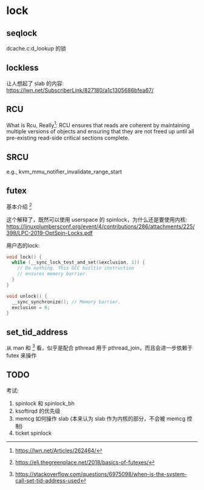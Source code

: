 # lock

## seqlock
dcache.c:d_lookup 的锁


## lockless
让人想起了 slab 的内容:
https://lwn.net/SubscriberLink/827180/a1c1305686bfea67/

## RCU
What is Rcu, Really[^1]:
RCU ensures that reads are coherent by maintaining multiple versions of objects and ensuring that they are not freed up until all pre-existing read-side critical sections complete. 

## SRCU
e.g., kvm_mmu_notifier_invalidate_range_start

## futex
基本介绍 [^2]

这个解释了，既然可以使用 userspace 的 spinlock，为什么还是要使用内核:
https://linuxplumbersconf.org/event/4/contributions/286/attachments/225/398/LPC-2019-OptSpin-Locks.pdf


用户态的lock:
```c
void lock() {
  while (__sync_lock_test_and_set(&exclusion, 1)) {
    // Do nothing. This GCC builtin instruction
    // ensures memory barrier.
  }
}

void unlock() {
  __sync_synchronize(); // Memory barrier.
  exclusion = 0;
}
```

## set_tid_address
从 man 和 [^3] 看，似乎是配合 pthread 用于 pthread_join，而且会进一步依赖于 futex 来操作




## TODO
考试:
1. spinlock 和 spinlock_bh
2. ksoftirqd 的优先级
3. memcg 如何操作 slab (本来认为 slab 作为内核的部分，不会被 memcg 控制)
4. ticket spinlock


[^1]: https://lwn.net/Articles/262464/
[^2]: https://eli.thegreenplace.net/2018/basics-of-futexes/
[^3]: https://stackoverflow.com/questions/6975098/when-is-the-system-call-set-tid-address-used
